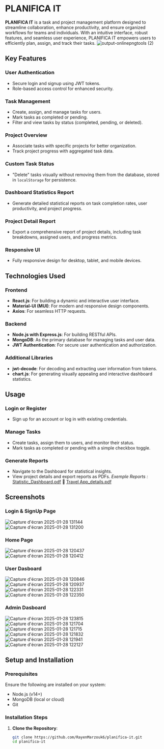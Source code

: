 # PLANIFICA IT

**PLANIFICA IT** is a task and project management platform designed to streamline collaboration, enhance productivity, and ensure organized workflows for teams and individuals. With an intuitive interface, robust features, and seamless user experience, PLANIFICA IT empowers users to efficiently plan, assign, and track their tasks.
![output-onlinepngtools (2)](https://github.com/user-attachments/assets/b7a23bfe-e445-40ea-a5da-74ccd762eeac)

## Key Features

### User Authentication
- Secure login and signup using JWT tokens.
- Role-based access control for enhanced security.

### Task Management
- Create, assign, and manage tasks for users.
- Mark tasks as completed or pending.
- Filter and view tasks by status (completed, pending, or deleted).

### Project Overview
- Associate tasks with specific projects for better organization.
- Track project progress with aggregated task data.

### Custom Task Status
- "Delete" tasks visually without removing them from the database, stored in `localStorage` for persistence.

### Dashboard Statistics Report
- Generate detailed statistical reports on task completion rates, user productivity, and project progress.

### Project Detail Report
- Export a comprehensive report of project details, including task breakdowns, assigned users, and progress metrics.

### Responsive UI
- Fully responsive design for desktop, tablet, and mobile devices.

## Technologies Used

### Frontend
- **React.js**: For building a dynamic and interactive user interface.
- **Material-UI (MUI)**: For modern and responsive design components.
- **Axios**: For seamless HTTP requests.

### Backend
- **Node.js with Express.js**: For building RESTful APIs.
- **MongoDB**: As the primary database for managing tasks and user data.
- **JWT Authentication**: For secure user authentication and authorization.

### Additional Libraries
- **jwt-decode**: For decoding and extracting user information from tokens.
- **chart.js**: For generating visually appealing and interactive dashboard statistics.

## Usage

### **Login or Register**
- Sign up for an account or log in with existing credentials.

### **Manage Tasks**
- Create tasks, assign them to users, and monitor their status.
- Mark tasks as completed or pending with a simple checkbox toggle.

### **Generate Reports**
- Navigate to the Dashboard for statistical insights.
- View project details and export reports as PDFs.
  *Exemple Reports :*
[Statistic_Dashboard.pdf](https://github.com/user-attachments/files/18573144/Statistic_Dashboard.pdf)
🚀
[Travel App_details.pdf](https://github.com/user-attachments/files/18573146/Travel.App_details.pdf)

## Screenshots
### Login & SignUp Page
![Capture d'écran 2025-01-28 131144](https://github.com/user-attachments/assets/4d5d431c-1d8d-47db-a3cf-0013989288fe)
![Capture d'écran 2025-01-28 131200](https://github.com/user-attachments/assets/4ea9925e-cb7e-4d9d-8feb-2a67636e8671)

### Home Page
![Capture d'écran 2025-01-28 120437](https://github.com/user-attachments/assets/cfcd6413-80de-455e-82e0-ffca5fd68dc6)
![Capture d'écran 2025-01-28 120412](https://github.com/user-attachments/assets/0ffa2a0b-b659-4889-9f7c-d5f36f1acef7)

### User Dasboard
![Capture d'écran 2025-01-28 120846](https://github.com/user-attachments/assets/f5111b67-2573-4cd0-bbd6-7200670f1053)
![Capture d'écran 2025-01-28 120937](https://github.com/user-attachments/assets/ce1f1bb8-fe1f-4acd-9434-a31badf42d83)
![Capture d'écran 2025-01-28 122331](https://github.com/user-attachments/assets/31340950-4bbf-4ce0-926e-d6250440d79d)
![Capture d'écran 2025-01-28 122350](https://github.com/user-attachments/assets/e13a35b8-bb7d-42d9-965b-8ca0c362f844)

### Admin Dasboard
![Capture d'écran 2025-01-28 123815](https://github.com/user-attachments/assets/96bcc85b-8316-47b2-91ad-2272cb223263)
![Capture d'écran 2025-01-28 121704](https://github.com/user-attachments/assets/431fea2f-448b-4ee3-adf0-be99cb21e0f6)
![Capture d'écran 2025-01-28 121715](https://github.com/user-attachments/assets/d469d3ad-3140-4917-863b-db2dd2ce105a)
![Capture d'écran 2025-01-28 121832](https://github.com/user-attachments/assets/0ea89546-ea72-4afe-8ee3-1d57048c51b2)
![Capture d'écran 2025-01-28 121941](https://github.com/user-attachments/assets/7ac2cc1c-9a1f-4848-be41-bb67ae7ca748)
![Capture d'écran 2025-01-28 122127](https://github.com/user-attachments/assets/3c7e5dfb-9563-432e-b82f-5a27a6189f3d)



## Setup and Installation

### Prerequisites
Ensure the following are installed on your system:
- Node.js (v14+)
- MongoDB (local or cloud)
- Git

### Installation Steps

1. **Clone the Repository**:
   ```bash
   git clone https://github.com/RayenMarzouk6/planifica-it.git
   cd planifica-it
   ```
